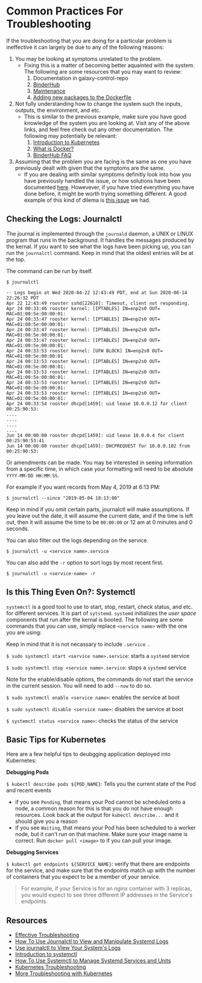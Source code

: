 # Common Practices For Troubleshooting 

If the troubleshooting that you are doing for a particular problem is ineffective it can largely be due to any of the following reasons:

1. You may be looking at symptoms unrelated to the problem.
   * Fixing this is a matter of becoming better aquainted with the system. The following are some resources that you may want to review:
      1. Documentation in galaxy-control-repo
      2. [BinderHub](/docs/Binder-on-GCloud/01-BinderHub.md)
      3. [Maintenance](/docs/maintenance-tasks.md)
      4. [Adding new packages to the Dockerfile](https://github.com/LibreTexts/default-env/)
2. Not fully understanding how to change the system such the inputs, outputs, the environment, and etc.
   * This is similar to the previous example, make sure you have good knowledge of the system you are looking at. Visit any of the above links, and feel free
   check out any other documentation. The following may potentially be relevant:
      1. [Introduction to Kubernetes](https://www.digitalocean.com/community/tutorials/an-introduction-to-kubernetes)
      2. [What is Docker?](https://opensource.com/resources/what-docker)
      3. [BinderHub FAQ](https://mybinder.readthedocs.io/en/latest/faq.html) 
3. Assuming that the problem you are facing is the same as one you have previously dealt with given that the symptoms are the same. 
   * If you are dealing with similar symptoms definitly look into how you have previously handled the issue, or how solutions have been documented
   [here](/docs/Bare-Metal/troubleshooting/). Howevever, if you have tried everything you 
   have done before, it might be worth trying something different. A good example of this kind of dilema is [this issue](https://github.com/LibreTexts/metalc/blob/master/docs/Bare-Metal/troubleshooting/KubeadmCert.md)
   we had.
      
      
## Checking the Logs: Journalctl

The journal is implemented through the `journald` daemon, a UNIX or LINUX program that runs in the background. It handles the messages
produced by the kernal. If you want to see what the logs have been picking up, you can run the `journalctl` command. Keep in mind that the 
oldest entries will be at the top. 

The command can be run by itself. 
```
$ journalctl
```
```
-- Logs begin at Wed 2020-04-22 12:43:49 PDT, end at Sun 2020-06-14 22:26:32 PDT
Apr 22 12:43:49 rooster sshd[22610]: Timeout, client not responding.
Apr 24 00:33:46 rooster kernel: [IPTABLES] IN=enp2s0 OUT= MAC=01:00:5e:00:00:01:
Apr 24 00:33:47 rooster kernel: [IPTABLES] IN=enp2s0 OUT= MAC=01:00:5e:00:00:01:
Apr 24 00:33:47 rooster kernel: [IPTABLES] IN=enp2s0 OUT= MAC=01:00:5e:00:00:01:
Apr 24 00:33:47 rooster kernel: [IPTABLES] IN=enp2s0 OUT= MAC=01:00:5e:00:00:01:
Apr 24 00:33:53 rooster kernel: [UFW BLOCK] IN=enp2s0 OUT= MAC=01:00:5e:00:00:01
Apr 24 00:33:53 rooster kernel: [IPTABLES] IN=enp2s0 OUT= MAC=01:00:5e:00:00:01:
Apr 24 00:33:53 rooster kernel: [IPTABLES] IN=enp2s0 OUT= MAC=01:00:5e:00:00:01:
Apr 24 00:33:53 rooster kernel: [IPTABLES] IN=enp2s0 OUT= MAC=01:00:5e:00:00:01:
Apr 24 00:33:53 rooster kernel: [IPTABLES] IN=enp2s0 OUT= MAC=01:00:5e:00:00:01:
Apr 24 00:33:54 rooster dhcpd[1459]: uid lease 10.0.0.12 for client 00:25:90:53:
....
....
....
....
Jun 14 00:00:00 rooster dhcpd[1459]: uid lease 10.0.0.4 for client 00:25:90:53:41
Jun 14 00:00:00 rooster dhcpd[1459]: DHCPREQUEST for 10.0.0.102 from 00:25:90:53:
```

Or amendments can be made. You may be interested in seeing information from a specific time, in which case your formatting will need to 
be absolute `YYYY-MM-DD HH:MM:SS`.

For example if you want records from May 4, 2019 at 6:13 PM:
```
$ journalctl --since "2019-05-04 18:13:00"
```
Keep in mind if you omit certain parts, journalctl will make assumptions. If you leave out the date, it will assume the current date, and 
if the time is left out, then it will assume the time to be ``00:00:00`` or 12 am at 0 minutes and 0 seconds. 

You can also filter out the logs depending on the service. 
```
$ journalctl -u <service name>.service
```

You can also add the `-r` option to sort logs by most recent first.
```
$ journalctl -u <service-name> -r
```

## Is this Thing Even On?: Systemctl

``systemctl`` is a good tool to use to start, stop, restart, check status, and etc. for different services. It is part of ``sytstemd``. ``systemd``
initializes the *user space* components that run after the kernal is booted. The following are some commands that you can use, simply
replace ``<service name>`` with the one you are using:

Keep in mind that it is not necassary to include `.service `.

`$ sudo systemctl start <service name>.service`: starts a `systemd` service

`$ sudo systemctl stop <service name>.service`: stops a `systemd` service

Note for the enable/disable options, the commands do not start the service in the current session. You will need to add `--now` to do so.

`$ sudo systemctl enable <service name>`: enables the service at boot

`$ sudo systemctl disable <service name>`: disables the service at boot

`$ systemctl status <service name>`: checks the status of the service

## Basic Tips for Kubernetes

Here are a few helpful tips to deubgging application deployed into Kubernetes:

**Debugging Pods**

`$ kubectl describe pods ${POD_NAME}`: Tells you the current state of the Pod and recent events 
  * if you see `Pending`, that means your Pod cannot be scheduled onto a node, a common reason for this is that you do not have 
    enough resources. Look back at the output for `kubectl describe...` and it should give you a reason
  * if you see `Waiting`, that means your Pod has been scheduled to a worker node, but it can't run on that machine. Make sure your image
    name is correct. Run `docker pull <image>` to if you can pull your image.

**Debugging Services**

`$ kubectl get endpoints ${SERVICE_NAME}`: verify that there are endpoints for the service, and make sure that the endpoints match up with 
the number of containers that you expect to be a member of your service.
 > For example, if your Service is for an nginx container with 3 replicas, you would expect to see three different IP addresses 
 in the Service's endpoints.


## Resources
- [Effective Troubleshooting](https://landing.google.com/sre/sre-book/chapters/effective-troubleshooting/)
- [How To Use Journalctl to View and Manipulate Systemd Logs](https://www.digitalocean.com/community/tutorials/how-to-use-journalctl-to-view-and-manipulate-systemd-logs)
- [Use journalctl to View Your System's Logs](https://www.linode.com/docs/quick-answers/linux/how-to-use-journalctl/)
- [Introduction to systemctl](https://www.linode.com/docs/quick-answers/linux-essentials/introduction-to-systemctl/)
- [How To Use Systemctl to Manage Systemd Services and Units](https://www.digitalocean.com/community/tutorials/how-to-use-systemctl-to-manage-systemd-services-and-units)
- [Kubernetes Troubleshooting](https://kubernetes.io/docs/tasks/debug-application-cluster/troubleshooting/)
- [More Troubleshooting with Kubernetes](https://kubernetes.io/docs/tasks/debug-application-cluster/debug-application/)



